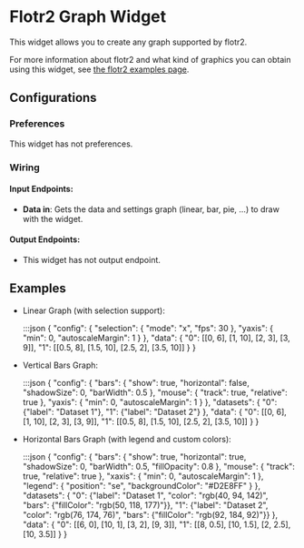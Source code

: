 Flotr2 Graph Widget
===================

This widget allows you to create any graph supported by flotr2.

For more information about flotr2 and what kind of graphics you can obtain using this widget, see [the flotr2 examples page](http://www.humblesoftware.com/flotr2/index).

## Configurations

### Preferences

This widget has not preferences.

### Wiring

#### Input Endpoints:

* **Data in**: Gets the data and settings graph (linear, bar, pie, ...) to draw with the widget.

#### Output Endpoints:

* This widget has not output endpoint.

## Examples

* Linear Graph (with selection support):

    :::json
    {
        "config": {
            "selection": {
                "mode": "x",
                "fps": 30
            },
            "yaxis": {
                "min": 0,
                "autoscaleMargin": 1
            }
        },
        "data": {
            "0": [[0, 6], [1, 10], [2, 3], [3, 9]],
            "1": [[0.5, 8], [1.5, 10], [2.5, 2], [3.5, 10]]
        }
    }

* Vertical Bars Graph:

    :::json
    {
        "config": {
            "bars": {
                "show": true,
                "horizontal": false,
                "shadowSize": 0,
                "barWidth": 0.5
            },
            "mouse": {
                "track": true,
                "relative": true
            },
            "yaxis": {
                "min": 0,
                "autoscaleMargin": 1
            }
        },
        "datasets": {
            "0": {"label": "Dataset 1"},
            "1": {"label": "Dataset 2"}
        },
        "data": {
            "0": [[0, 6], [1, 10], [2, 3], [3, 9]],
            "1": [[0.5, 8], [1.5, 10], [2.5, 2], [3.5, 10]]
        }
    }

* Horizontal Bars Graph (with legend and custom colors):

    :::json
    {
        "config": {
            "bars": {
                "show": true,
                "horizontal": true,
                "shadowSize": 0,
                "barWidth": 0.5,
                "fillOpacity": 0.8
            },
            "mouse": {
                "track": true,
                "relative": true
            },
            "xaxis": {
                "min": 0,
                "autoscaleMargin": 1
            },
            "legend": {
                "position": "se",
                "backgroundColor": "#D2E8FF"
            }
        },
        "datasets": {
            "0": {"label": "Dataset 1", "color": "rgb(40, 94, 142)", "bars": {"fillColor": "rgb(50, 118, 177)"}},
            "1": {"label": "Dataset 2", "color": "rgb(76, 174, 76)", "bars": {"fillColor": "rgb(92, 184, 92)"}}
        },
        "data": {
            "0": [[6, 0], [10, 1], [3, 2], [9, 3]],
            "1": [[8, 0.5], [10, 1.5], [2, 2.5], [10, 3.5]]
        }
    }